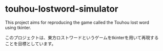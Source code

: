# touhou-lostword-simulator
This project aims for reproducing the game called the Touhou lost word using tkinter.

このプロジェクトは、東方ロストワードというゲームをtkinterを用いて再現することを目標としています。
